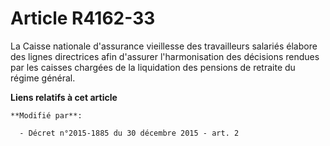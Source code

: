 # Article R4162-33

La Caisse nationale d'assurance vieillesse des travailleurs salariés élabore des lignes directrices afin d'assurer
l'harmonisation des décisions rendues par les caisses chargées de la liquidation des pensions de retraite du régime général.

**Liens relatifs à cet article**

	**Modifié par**:

	  - Décret n°2015-1885 du 30 décembre 2015 - art. 2
